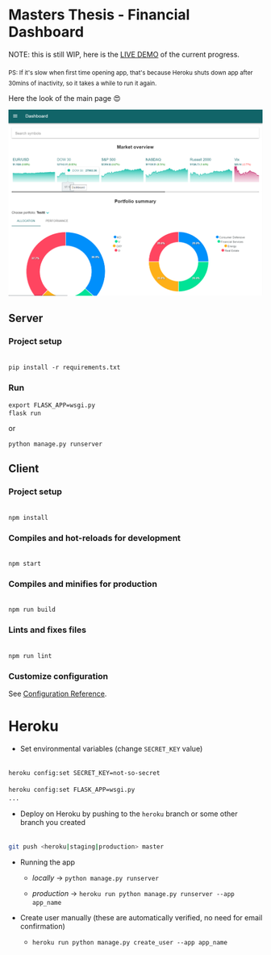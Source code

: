 
# Masters Thesis - Financial Dashboard



NOTE: this is still WIP, here is the [LIVE DEMO](https://dp-finance.herokuapp.com/) of the current progress.

<sub>PS: If it's slow when first time opening app, that's because Heroku shuts down app after 30mins of inactivity, 
so it takes a while to run it again.</sub>

Here the look of the main page :heart_eyes:

![Financial Dashboard](/public/images/dashboard.png)


## Server

  

### Project setup



```

pip install -r requirements.txt

```



### Run

```
export FLASK_APP=wsgi.py
flask run
```


or


```
python manage.py runserver
```



## Client



### Project setup

```

npm install

```



### Compiles and hot-reloads for development

```

npm start

```



### Compiles and minifies for production

```

npm run build

```



### Lints and fixes files

```

npm run lint

```


### Customize configuration

See [Configuration Reference](https://cli.vuejs.org/config/).


# Heroku

* Set environmental variables (change `SECRET_KEY` value)


```bash

heroku config:set SECRET_KEY=not-so-secret

heroku config:set FLASK_APP=wsgi.py
...

```



* Deploy on Heroku by pushing to the `heroku` branch or some other branch you created



```bash

git push <heroku|staging|production> master

```

* Running the app

	-  *locally* -> `python manage.py runserver`

	-  *production* -> `heroku run python manage.py runserver --app app_name`



* Create user manually (these are automatically verified, no need for email confirmation)

	-  `heroku run python manage.py create_user --app app_name`
